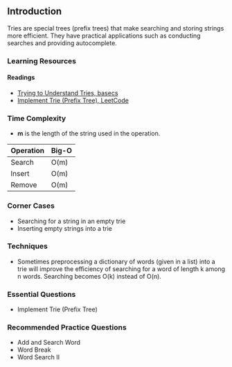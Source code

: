 ## Introduction

Tries are special trees (prefix trees) that make searching and storing strings more efficient. They have practical applications such as conducting searches and providing autocomplete.

### Learning Resources

#### Readings
- [Trying to Understand Tries, basecs](#)
- [Implement Trie (Prefix Tree), LeetCode](#)

### Time Complexity

- **m** is the length of the string used in the operation.

| Operation | Big-O |
|-----------|-------|
| Search    | O(m)  |
| Insert    | O(m)  |
| Remove    | O(m)  |

### Corner Cases

- Searching for a string in an empty trie
- Inserting empty strings into a trie

### Techniques

- Sometimes preprocessing a dictionary of words (given in a list) into a trie will improve the efficiency of searching for a word of length k among n words. Searching becomes O(k) instead of O(n).

### Essential Questions

- Implement Trie (Prefix Tree)

### Recommended Practice Questions

- Add and Search Word
- Word Break
- Word Search II